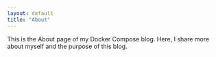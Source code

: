 ```yaml
---
layout: default
title: "About"
---
```


This is the About page of my Docker Compose blog. Here, I share more about myself and the purpose of this blog.
